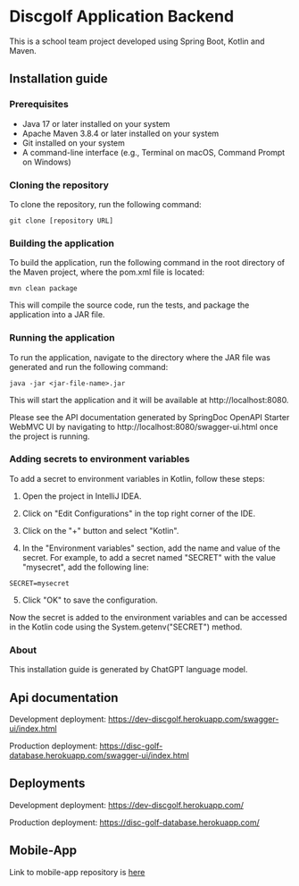 # Discgolf Application Backend 

This is a school team project developed using Spring Boot, Kotlin and Maven.

## Installation guide

### Prerequisites
- Java 17 or later installed on your system
- Apache Maven 3.8.4 or later installed on your system
- Git installed on your system
- A command-line interface (e.g., Terminal on macOS, Command Prompt on Windows)

### Cloning the repository
To clone the repository, run the following command:

```
git clone [repository URL]
```

### Building the application

To build the application, run the following command in the root directory of the Maven project, where the pom.xml file is located:

```
mvn clean package
```

This will compile the source code, run the tests, and package the application into a JAR file.

### Running the application

To run the application, navigate to the directory where the JAR file was generated and run the following command:

```
java -jar <jar-file-name>.jar
```

This will start the application and it will be available at http://localhost:8080.

Please see the API documentation generated by SpringDoc OpenAPI Starter WebMVC UI by navigating to http://localhost:8080/swagger-ui.html once the project is running.

### Adding secrets to environment variables
To add a secret to environment variables in Kotlin, follow these steps:

1. Open the project in IntelliJ IDEA.

2. Click on "Edit Configurations" in the top right corner of the IDE.

3. Click on the "+" button and select "Kotlin".

4. In the "Environment variables" section, add the name and value of the secret. For example, to add a secret named "SECRET" with the value "mysecret", add the following line:

```
SECRET=mysecret
```

5. Click "OK" to save the configuration.

Now the secret is added to the environment variables and can be accessed in the Kotlin code using the System.getenv("SECRET") method.

### About

This installation guide is generated by ChatGPT language model.

## Api documentation
Development deployment: https://dev-discgolf.herokuapp.com/swagger-ui/index.html

Production deployment: https://disc-golf-database.herokuapp.com/swagger-ui/index.html

## Deployments
Development deployment: https://dev-discgolf.herokuapp.com/

Production deployment: https://disc-golf-database.herokuapp.com/

## Mobile-App
Link to mobile-app repository is [here](https://github.com/Ohjelmistoprojekti-II-Frisbeegolf/Mobile-app)
